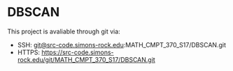 # DBSCAN



This project is avaliable through git via:
- SSH: git@src-code.simons-rock.edu:MATH_CMPT_370_S17/DBSCAN.git
- HTTPS: https://src-code.simons-rock.edu/git/MATH_CMPT_370_S17/DBSCAN.git
